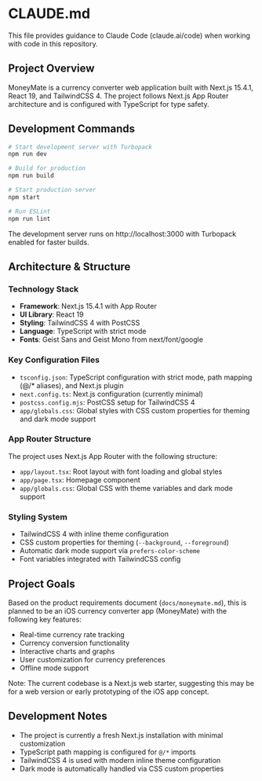 # CLAUDE.md

This file provides guidance to Claude Code (claude.ai/code) when working with code in this repository.

## Project Overview

MoneyMate is a currency converter web application built with Next.js 15.4.1, React 19, and TailwindCSS 4. The project follows Next.js App Router architecture and is configured with TypeScript for type safety.

## Development Commands

```bash
# Start development server with Turbopack
npm run dev

# Build for production
npm run build

# Start production server
npm start

# Run ESLint
npm run lint
```

The development server runs on http://localhost:3000 with Turbopack enabled for faster builds.

## Architecture & Structure

### Technology Stack
- **Framework**: Next.js 15.4.1 with App Router
- **UI Library**: React 19
- **Styling**: TailwindCSS 4 with PostCSS
- **Language**: TypeScript with strict mode
- **Fonts**: Geist Sans and Geist Mono from next/font/google

### Key Configuration Files
- `tsconfig.json`: TypeScript configuration with strict mode, path mapping (@/* aliases), and Next.js plugin
- `next.config.ts`: Next.js configuration (currently minimal)
- `postcss.config.mjs`: PostCSS setup for TailwindCSS 4
- `app/globals.css`: Global styles with CSS custom properties for theming and dark mode support

### App Router Structure
The project uses Next.js App Router with the following structure:
- `app/layout.tsx`: Root layout with font loading and global styles
- `app/page.tsx`: Homepage component
- `app/globals.css`: Global CSS with theme variables and dark mode support

### Styling System
- TailwindCSS 4 with inline theme configuration
- CSS custom properties for theming (`--background`, `--foreground`)
- Automatic dark mode support via `prefers-color-scheme`
- Font variables integrated with TailwindCSS config

## Project Goals

Based on the product requirements document (`docs/moneymate.md`), this is planned to be an iOS currency converter app (MoneyMate) with the following key features:
- Real-time currency rate tracking
- Currency conversion functionality
- Interactive charts and graphs
- User customization for currency preferences
- Offline mode support

Note: The current codebase is a Next.js web starter, suggesting this may be for a web version or early prototyping of the iOS app concept.

## Development Notes

- The project is currently a fresh Next.js installation with minimal customization
- TypeScript path mapping is configured for `@/*` imports
- TailwindCSS 4 is used with modern inline theme configuration
- Dark mode is automatically handled via CSS custom properties